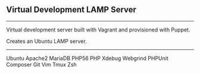## Virtual Development LAMP Server
----

Virtual development server built with Vagrant and provisioned with Puppet.

Creates an Ubuntu LAMP server.

----

Ubuntu
Apache2
MariaDB
PHP56
PHP Xdebug
Webgrind
PHPUnit
Composer
Git
Vim
Tmux
Zsh
